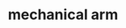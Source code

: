 ---
layout: people&body
title: mechanical arm
emoji: mechanical_arm
permalink: 🦾.html
image: assets/img/3moji/mechanical_arm.png
---